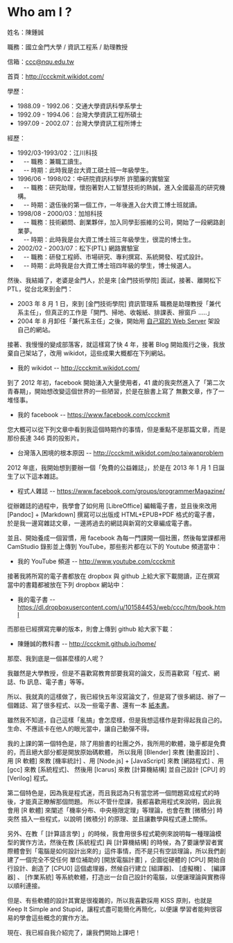 # Who am I ?

姓名：陳鍾誠

職務：國立金門大學 / 資訊工程系 / 助理教授

信箱：ccc@nqu.edu.tw

首頁：<http://ccckmit.wikidot.com/>

學歷：

* 1988.09 - 1992.06：交通大學資訊科學系學士
* 1992.09 - 1994.06：台灣大學資訊工程所碩士 
* 1997.09 - 2002.07：台灣大學資訊工程所博士

經歷：

* 1992/03-1993/02：江川科技
* 　-- 職務：兼職工讀生。
* 　-- 時期：此時我是台大資工碩士班一年級學生。
* 1996/06 - 1998/02：中研院資訊科學所 許聞廉的實驗室
* 　-- 職務：研究助理，懷抱著對人工智慧技術的熱誠，進入全國最高的研究機構。
* 　-- 時期：退伍後的第一個工作，一年後進入台大資工博士班就讀。
* 1998/08 - 2000/03：加旭科技
* 　-- 職務：技術顧問、創業夥伴，加入同學彭振維的公司，開始了一段網路創業夢。
* 　-- 時期：此時我是台大資工博士班三年級學生，很混的博士生。
* 2002/02 - 2003/07：松下(PTL) 網路實驗室
* 　-- 職務：研發工程師、市場研究、專利撰寫、系統開發、程式設計。
* 　-- 時期：此時我是台大資工博士班四年級的學生，博士候選人。

然後、我結婚了，老婆是金門人，於是來 [金門技術學院] 面試，接著、離開松下 PTL，從台北來到金門：

* 2003 年 8 月 1 日，來到 [金門技術學院] 資訊管理系 職務是助理教授「兼代系主任」，但真正的工作是「開門、掃地、收報紙、排課表、擦窗戶 .....」
* 2004 年 8 月卸任「兼代系主任」之後，開始用 [自己寫的 Web Server](http://ccckmit.wikidot.com/code:webserver) 架設自己的網站。

接著、我慢慢的變成部落客，就這樣寫了快 4 年，接著 Blog 開始風行之後，我放棄自己架站了，改用 wikidot，這些成果大概都在下列網站。

* 我的 wikidot -- <http://ccckmit.wikidot.com/>

到了 2012 年初，facebook 開始湧入大量使用者，41 歲的我突然進入了「第二次青春期」，開始想改變這個世界的一些陋習，於是在臉書上寫了
無數文章，作了一堆怪事。

* 我的 facebook -- <https://www.facebook.com/ccckmit>

您大概可以從下列文章中看到我這個時期作的事情，但是重點不是那篇文章，而是那份長達 346 頁的投影片。

* 台灣落入困境的根本原因 -- <http://ccckmit.wikidot.com/po:taiwanproblem>

2012 年底，我開始想到要辦一個「免費的公益雜誌」，於是在 2013 年 1 月 1 日誕生了以下這本雜誌。

* 程式人雜誌 -- <https://www.facebook.com/groups/programmerMagazine/>

從辦雜誌的過程中，我學會了如何用 [LibreOffice] 編輯電子書，並且後來改用 [Pandoc] + [Markdown] 撰寫可以出版成 HTML+EPUB+PDF 格式的電子書，
於是我一邊寫雜誌文章，一邊將過去的網誌與新寫的文章編成電子書。

並且、開始養成一個習慣，用 facebook 為每一門課開一個社團，然後每堂課都用 CamStudio 錄影並上傳到 YouTube，那些影片都在以下的 Youtube 頻道當中：

* 我的 YouTube 頻道 -- <http://www.youtube.com/ccckmit>

接著我將所寫的電子書都放在 dropbox 與 github 上給大家下載閱讀，正在撰寫當中的書籍都被放在下列 dropbox 網站中：

* 我的電子書 -- <https://dl.dropboxusercontent.com/u/101584453/web/ccc/htm/book.html>

而那些已經撰寫完畢的版本，則會上傳到 github 給大家下載：

* 陳鍾誠的教科書 -- <http://ccckmit.github.io/home/>

那麼、我到底是一個甚麼樣的人呢？

我雖然是大學教授，但是不喜歡寫教育部要我寫的論文，反而喜歡寫「程式、網誌、fb 訊息、電子書」等等。

所以、我就真的這樣做了，我已經快五年沒寫論文了，但是寫了很多網誌、辦了一個雜誌、寫了很多程式、以及一些電子書、還有一本 [紙本書](http://sp1.wikidot.com/)。

雖然我不知道，自己這樣「亂搞」會怎麼樣，但是我想這樣作是對得起我自己的。生命、不應該卡在他人的眼光當中，讓自己動彈不得。

我的上課的第一個特色是，除了用臉書的社團之外，我所用的軟體，幾乎都是免費的，而且絕大部分都是開放原始碼軟體，
所以我用 [Blender] 來教 [動畫設計] 、用 [R 軟體] 來教 [機率統計] 、用 [Node.js] + [JavaScript] 來教 [網路程式] 、用 [gcc] 來教 [系統程式]、
然後用 [Icarus] 來教 [計算機結構] 並自己設計 [CPU] 的 [Verilog] 程式。

第二個特色是，因為我是程式迷，而且我認為只有當您將一個問題寫成程式的時後，才能真正瞭解那個問題。
所以不管什麼課，我都喜歡用程式來說明，因此我會用 [R 軟體] 來闡述「機率分布、中央極限定理」等理論，也會在教 [微積分] 時突然
插入一些程式，以說明 [微積分] 的原理、並且讓數學與程式連上關係。

另外、在教「 [計算語言學] 」的時候，我會用很多程式範例來說明每一種理論模型的實作方法，然後在教 [系統程式] 與 [計算機結構] 
的時候，為了要讓學習者實際體會到「電腦是如何設計出來的」這件事情，而不是只有空談理論，所以我們創建了一個完全不受任何
單位補助的 [開放電腦計畫] ，企圖從硬體的 [CPU] 開始自行設計、創造了 [CPU0] 這個處理器，然候自行建立 [組譯器]、 [虛擬機] 
、 [編譯器] 、 [作業系統] 等系統軟體，打造出一台自己設計的電腦，以便讓理論與實務得以順利連接。

但是、有些軟體的設計其實是很複雜的，所以我喜歡採用 KISS 原則，也就是 Keep It Simple and Stupid，讓程式盡可能簡化再簡化，以便讓
學習者能夠很容易的學會這些概念的實作方法。

現在、我已經自我介紹完了，讓我們開始上課吧！

